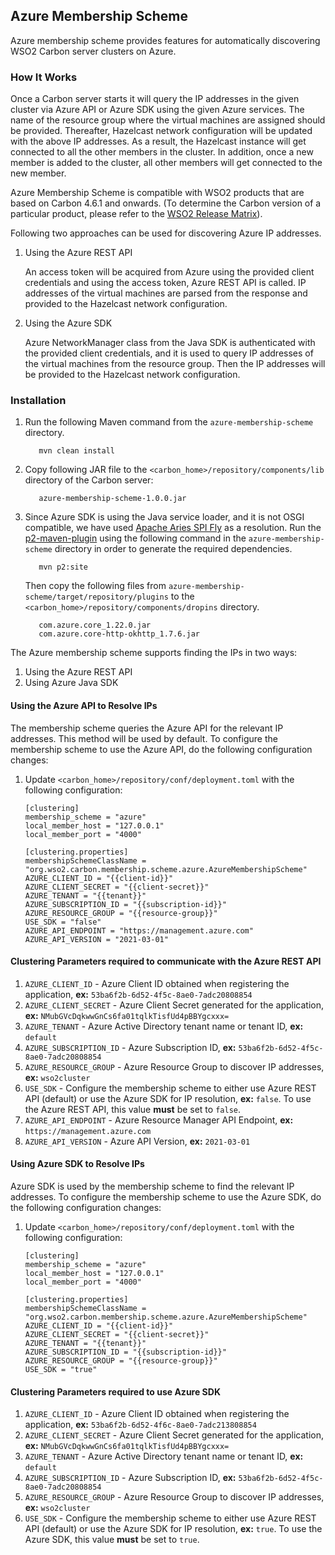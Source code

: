 ## Azure Membership Scheme

Azure membership scheme provides features for automatically discovering WSO2 Carbon server clusters on Azure.

### How It Works

Once a Carbon server starts it will query the IP addresses in the given cluster via Azure API or Azure SDK using the given Azure services. The name of the resource group where the virtual machines are assigned should be provided. Thereafter, Hazelcast network configuration will be updated with the above IP addresses. As a result, the Hazelcast instance will get connected to all the other members in the cluster. In addition, once a new member is added to the cluster, all other members will get connected to the new member.

Azure Membership Scheme is compatible with WSO2 products that are based on Carbon 4.6.1 and onwards. (To determine the Carbon version of a particular product, please refer to the [WSO2 Release Matrix](http://wso2.com/products/carbon/release-matrix/)).

Following two approaches can be used for discovering Azure IP addresses.

1. Using the Azure REST API


   An access token will be acquired from Azure using the provided client credentials and using
   the access token, Azure REST API is called. IP addresses of the virtual machines are parsed from the response and
   provided to the Hazelcast network configuration.

3. Using the Azure SDK


   Azure NetworkManager class from the Java SDK is authenticated with the provided client
   credentials, and it is used to query IP addresses of the virtual machines from the resource group. Then the IP
   addresses will be provided to the Hazelcast network configuration.

### Installation

1. Run the following Maven command from the `azure-membership-scheme` directory.
   ```
      mvn clean install
   ```

2. Copy following JAR file to the `<carbon_home>/repository/components/lib` directory of the Carbon server:
   ```
      azure-membership-scheme-1.0.0.jar
   ```

3. Since Azure SDK is using the Java service loader, and it is not OSGI compatible, we have
   used [Apache Aries SPI Fly](https://aries.apache.org/documentation/modules/spi-fly.html) as a resolution. Run the
   [p2-maven-plugin](https://github.com/reficio/p2-maven-plugin) using the following command in
   the `azure-membership-scheme` directory in order to generate the required dependencies.
   ```
      mvn p2:site
   ```

   Then copy the following files from `azure-membership-scheme/target/repository/plugins` to
   the `<carbon_home>/repository/components/dropins` directory.
   ```
      com.azure.core_1.22.0.jar
      com.azure.core-http-okhttp_1.7.6.jar
   ```

The Azure membership scheme supports finding the IPs in two ways:

1. Using the Azure REST API
2. Using Azure Java SDK

#### Using the Azure API to Resolve IPs

The membership scheme queries the Azure API for the relevant IP addresses. This method will be used by default. To
configure the membership scheme to use the Azure API, do the following configuration changes:

1. Update `<carbon_home>/repository/conf/deployment.toml` with the following configuration:

   ```
   [clustering]
   membership_scheme = "azure"
   local_member_host = "127.0.0.1"
   local_member_port = "4000"
   
   [clustering.properties]
   membershipSchemeClassName = "org.wso2.carbon.membership.scheme.azure.AzureMembershipScheme"
   AZURE_CLIENT_ID = "{{client-id}}"
   AZURE_CLIENT_SECRET = "{{client-secret}}"
   AZURE_TENANT = "{{tenant}}"
   AZURE_SUBSCRIPTION_ID = "{{subscription-id}}"
   AZURE_RESOURCE_GROUP = "{{resource-group}}"
   USE_SDK = "false"
   AZURE_API_ENDPOINT = "https://management.azure.com"
   AZURE_API_VERSION = "2021-03-01"
   ```

#### Clustering Parameters required to communicate with the Azure REST API

1. `AZURE_CLIENT_ID` - Azure Client ID obtained when registering the application, **ex:** `53ba6f2b-6d52-4f5c-8ae0-7adc20808854`
2. `AZURE_CLIENT_SECRET` - Azure Client Secret generated for the application, **ex:** `NMubGVcDqkwwGnCs6fa01tqlkTisfUd4pBBYgcxxx=`
3. `AZURE_TENANT` - Azure Active Directory tenant name or tenant ID, **ex:** `default`
4. `AZURE_SUBSCRIPTION_ID` - Azure Subscription ID, **ex:** `53ba6f2b-6d52-4f5c-8ae0-7adc20808854`
5. `AZURE_RESOURCE_GROUP` - Azure Resource Group to discover IP addresses, **ex:** `wso2cluster`
6. `USE_SDK` - Configure the membership scheme to either use Azure REST API (default) or use the Azure SDK for IP
   resolution,
   **ex:** `false`. To use the Azure REST API, this value **must** be set to `false`.
7. `AZURE_API_ENDPOINT` - Azure Resource Manager API Endpoint, **ex:** `https://management.azure.com`
8. `AZURE_API_VERSION` - Azure API Version, **ex:** `2021-03-01`

#### Using Azure SDK to Resolve IPs

Azure SDK is used by the membership scheme to find the relevant IP addresses. To configure the membership scheme to use
the Azure SDK, do the following configuration changes:

1. Update `<carbon_home>/repository/conf/deployment.toml` with the following configuration:

   ```
   [clustering]
   membership_scheme = "azure"
   local_member_host = "127.0.0.1"
   local_member_port = "4000"
   
   [clustering.properties]
   membershipSchemeClassName = "org.wso2.carbon.membership.scheme.azure.AzureMembershipScheme"
   AZURE_CLIENT_ID = "{{client-id}}"
   AZURE_CLIENT_SECRET = "{{client-secret}}"
   AZURE_TENANT = "{{tenant}}"
   AZURE_SUBSCRIPTION_ID = "{{subscription-id}}"
   AZURE_RESOURCE_GROUP = "{{resource-group}}"
   USE_SDK = "true"
   ```

#### Clustering Parameters required to use Azure SDK

1. `AZURE_CLIENT_ID` - Azure Client ID obtained when registering the application,
   **ex:** `53ba6f2b-6d52-4f6c-8ae0-7adc213808854`
2. `AZURE_CLIENT_SECRET` - Azure Client Secret generated for the application,
   **ex:** `NMubGVcDqkwwGnCs6fa01tqlkTisfUd4pBBYgcxxx=`
3. `AZURE_TENANT` - Azure Active Directory tenant name or tenant ID, **ex:** `default`
4. `AZURE_SUBSCRIPTION_ID` - Azure Subscription ID, **ex:** `53ba6f2b-6d52-4f5c-8ae0-7adc20808854`
5. `AZURE_RESOURCE_GROUP` - Azure Resource Group to discover IP addresses, **ex:** `wso2cluster`
6. `USE_SDK` - Configure the membership scheme to either use Azure REST API (default) or use the Azure SDK for IP
   resolution,
   **ex:** `true`. To use the Azure SDK, this value **must** be set to `true`.
